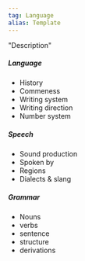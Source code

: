 ```yaml
---
tag: Language
alias: Template
---
```

"Description"
##### Language
- History
- Commeness 
- Writing system
- Writing direction
- Number system
##### Speech
- Sound production
- Spoken by
- Regions
- Dialects & slang
##### Grammar
- Nouns 
- verbs 
- sentence 
- structure 
- derivations 
